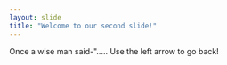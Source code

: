 ```yaml
---
layout: slide
title: "Welcome to our second slide!"
---
```

Once a wise man said-".....
Use the left arrow to go back!
